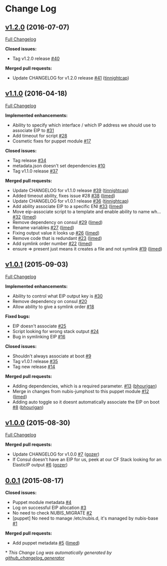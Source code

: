 # Change Log

## [v1.2.0](https://github.com/nubisproject/nubis-puppet-eip/tree/v1.2.0) (2016-07-07)
[Full Changelog](https://github.com/nubisproject/nubis-puppet-eip/compare/v1.1.0...v1.2.0)

**Closed issues:**

- Tag v1.2.0 release [\#40](https://github.com/nubisproject/nubis-puppet-eip/issues/40)

**Merged pull requests:**

- Update CHANGELOG for v1.2.0 release [\#41](https://github.com/nubisproject/nubis-puppet-eip/pull/41) ([tinnightcap](https://github.com/tinnightcap))

## [v1.1.0](https://github.com/nubisproject/nubis-puppet-eip/tree/v1.1.0) (2016-04-18)
[Full Changelog](https://github.com/nubisproject/nubis-puppet-eip/compare/v1.0.1...v1.1.0)

**Implemented enhancements:**

- Ability to specify which interface / which IP address we should use to associate EIP to [\#31](https://github.com/nubisproject/nubis-puppet-eip/issues/31)
- Add timeout for script [\#28](https://github.com/nubisproject/nubis-puppet-eip/issues/28)
- Cosmetic fixes for puppet module [\#17](https://github.com/nubisproject/nubis-puppet-eip/issues/17)

**Closed issues:**

- Tag  release [\#34](https://github.com/nubisproject/nubis-puppet-eip/issues/34)
- metadata.json doesn't set dependencies [\#10](https://github.com/nubisproject/nubis-puppet-eip/issues/10)
- Tag v1.1.0 release [\#37](https://github.com/nubisproject/nubis-puppet-eip/issues/37)

**Merged pull requests:**

- Update CHANGELOG for v1.1.0 release [\#39](https://github.com/nubisproject/nubis-puppet-eip/pull/39) ([tinnightcap](https://github.com/tinnightcap))
- Added timeout ability, fixes issue \#28 [\#38](https://github.com/nubisproject/nubis-puppet-eip/pull/38) ([limed](https://github.com/limed))
- Update CHANGELOG for v1.0.1 release [\#36](https://github.com/nubisproject/nubis-puppet-eip/pull/36) ([tinnightcap](https://github.com/tinnightcap))
- Add ability associate EIP to a specific ENI [\#33](https://github.com/nubisproject/nubis-puppet-eip/pull/33) ([limed](https://github.com/limed))
- Move eip-associate script to a template and enable ability to name wh… [\#32](https://github.com/nubisproject/nubis-puppet-eip/pull/32) ([limed](https://github.com/limed))
- Remove dependency on consul [\#29](https://github.com/nubisproject/nubis-puppet-eip/pull/29) ([limed](https://github.com/limed))
- Rename variables [\#27](https://github.com/nubisproject/nubis-puppet-eip/pull/27) ([limed](https://github.com/limed))
- Fixing output value it looks up [\#26](https://github.com/nubisproject/nubis-puppet-eip/pull/26) ([limed](https://github.com/limed))
- Remove code that is redundant [\#23](https://github.com/nubisproject/nubis-puppet-eip/pull/23) ([limed](https://github.com/limed))
- Add symlink order number [\#22](https://github.com/nubisproject/nubis-puppet-eip/pull/22) ([limed](https://github.com/limed))
- ensure =\> present just means it creates a file and not symlink [\#19](https://github.com/nubisproject/nubis-puppet-eip/pull/19) ([limed](https://github.com/limed))

## [v1.0.1](https://github.com/nubisproject/nubis-puppet-eip/tree/v1.0.1) (2015-09-03)
[Full Changelog](https://github.com/nubisproject/nubis-puppet-eip/compare/v1.0.0...v1.0.1)

**Implemented enhancements:**

- Ability to control what EIP output key is [\#30](https://github.com/nubisproject/nubis-puppet-eip/issues/30)
- Remove dependency on consul [\#20](https://github.com/nubisproject/nubis-puppet-eip/issues/20)
- Allow ability to give a symlink order [\#18](https://github.com/nubisproject/nubis-puppet-eip/issues/18)

**Fixed bugs:**

- EIP doesn't associate [\#25](https://github.com/nubisproject/nubis-puppet-eip/issues/25)
- Script looking for wrong stack output [\#24](https://github.com/nubisproject/nubis-puppet-eip/issues/24)
- Bug in symlinking EIP [\#16](https://github.com/nubisproject/nubis-puppet-eip/issues/16)

**Closed issues:**

- Shouldn't always associate at boot [\#9](https://github.com/nubisproject/nubis-puppet-eip/issues/9)
- Tag v1.0.1 release [\#35](https://github.com/nubisproject/nubis-puppet-eip/issues/35)
- Tag new release [\#14](https://github.com/nubisproject/nubis-puppet-eip/issues/14)

**Merged pull requests:**

- Adding dependencies, which is a required parameter. [\#13](https://github.com/nubisproject/nubis-puppet-eip/pull/13) ([bhourigan](https://github.com/bhourigan))
- Merge in changes from nubis-jumphost to this puppet module [\#12](https://github.com/nubisproject/nubis-puppet-eip/pull/12) ([limed](https://github.com/limed))
- Adding auto toggle so it doesnt automatically associate the EIP on boot [\#8](https://github.com/nubisproject/nubis-puppet-eip/pull/8) ([bhourigan](https://github.com/bhourigan))

## [v1.0.0](https://github.com/nubisproject/nubis-puppet-eip/tree/v1.0.0) (2015-08-30)
[Full Changelog](https://github.com/nubisproject/nubis-puppet-eip/compare/0.0.1...v1.0.0)

**Merged pull requests:**

- Update CHANGELOG for v1.0.0 [\#7](https://github.com/nubisproject/nubis-puppet-eip/pull/7) ([gozer](https://github.com/gozer))
- If Consul doesn't have an EIP for us, peek at our CF Stack looking for an ElasticIP output [\#6](https://github.com/nubisproject/nubis-puppet-eip/pull/6) ([gozer](https://github.com/gozer))

## [0.0.1](https://github.com/nubisproject/nubis-puppet-eip/tree/0.0.1) (2015-08-17)
**Closed issues:**

- Puppet module metadata [\#4](https://github.com/nubisproject/nubis-puppet-eip/issues/4)
- Log on successful EIP allocation [\#3](https://github.com/nubisproject/nubis-puppet-eip/issues/3)
- No need to check NUBIS\_MIGRATE [\#2](https://github.com/nubisproject/nubis-puppet-eip/issues/2)
- \[puppet\] No need to manage /etc/nubis.d, it's managed by nubis-base [\#1](https://github.com/nubisproject/nubis-puppet-eip/issues/1)

**Merged pull requests:**

- Add puppet metadata [\#5](https://github.com/nubisproject/nubis-puppet-eip/pull/5) ([limed](https://github.com/limed))



\* *This Change Log was automatically generated by [github_changelog_generator](https://github.com/skywinder/Github-Changelog-Generator)*